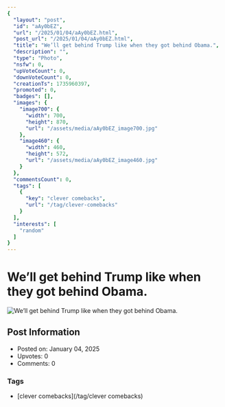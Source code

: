 ```yaml
---
{
  "layout": "post",
  "id": "aAy0bEZ",
  "url": "/2025/01/04/aAy0bEZ.html",
  "post_url": "/2025/01/04/aAy0bEZ.html",
  "title": "We’ll get behind Trump like when they got behind Obama.",
  "description": "",
  "type": "Photo",
  "nsfw": 0,
  "upVoteCount": 0,
  "downVoteCount": 0,
  "creationTs": 1735960397,
  "promoted": 0,
  "badges": [],
  "images": {
    "image700": {
      "width": 700,
      "height": 870,
      "url": "/assets/media/aAy0bEZ_image700.jpg"
    },
    "image460": {
      "width": 460,
      "height": 572,
      "url": "/assets/media/aAy0bEZ_image460.jpg"
    }
  },
  "commentsCount": 0,
  "tags": [
    {
      "key": "clever comebacks",
      "url": "/tag/clever-comebacks"
    }
  ],
  "interests": [
    "random"
  ]
}
---
```


# We’ll get behind Trump like when they got behind Obama.

![We’ll get behind Trump like when they got behind Obama.](/assets/media/aAy0bEZ_image700.jpg)

## Post Information

- Posted on: January 04, 2025
- Upvotes: 0
- Comments: 0

### Tags

- [clever comebacks](/tag/clever comebacks)
